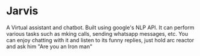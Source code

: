# Jarvis
A Virtual assistant and chatbot.
Built using google's NLP API.
It can perform various tasks such as mking calls, sending whatsapp messages, etc.
You can enjoy chatting with it and listen to its funny replies, just hold arc reactor and ask him "Are you an Iron man"
